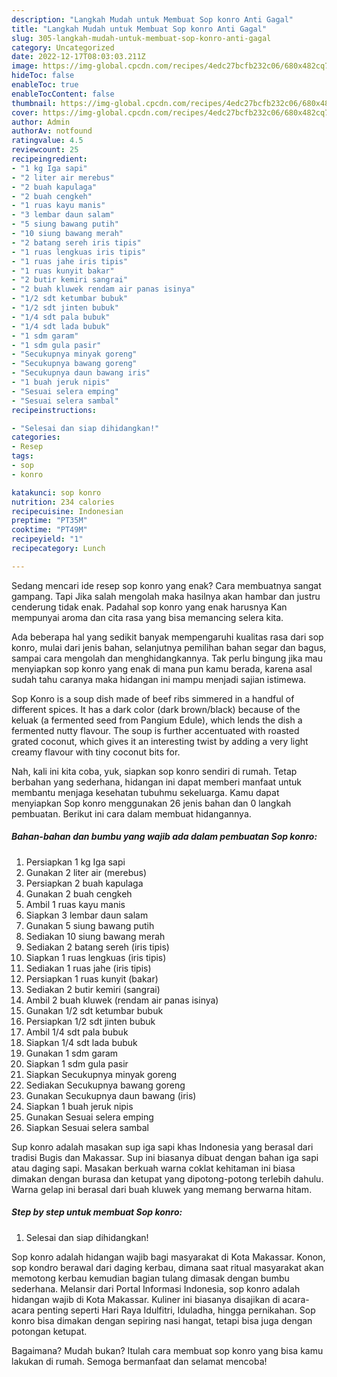 ```yaml
---
description: "Langkah Mudah untuk Membuat Sop konro Anti Gagal"
title: "Langkah Mudah untuk Membuat Sop konro Anti Gagal"
slug: 305-langkah-mudah-untuk-membuat-sop-konro-anti-gagal
category: Uncategorized
date: 2022-12-17T08:03:03.211Z
image: https://img-global.cpcdn.com/recipes/4edc27bcfb232c06/680x482cq70/sop-konro-foto-resep-utama.jpg
hideToc: false
enableToc: true
enableTocContent: false
thumbnail: https://img-global.cpcdn.com/recipes/4edc27bcfb232c06/680x482cq70/sop-konro-foto-resep-utama.jpg
cover: https://img-global.cpcdn.com/recipes/4edc27bcfb232c06/680x482cq70/sop-konro-foto-resep-utama.jpg
author: Admin
authorAv: notfound
ratingvalue: 4.5
reviewcount: 25
recipeingredient:
- "1 kg Iga sapi"
- "2 liter air merebus"
- "2 buah kapulaga"
- "2 buah cengkeh"
- "1 ruas kayu manis"
- "3 lembar daun salam"
- "5 siung bawang putih"
- "10 siung bawang merah"
- "2 batang sereh iris tipis"
- "1 ruas lengkuas iris tipis"
- "1 ruas jahe iris tipis"
- "1 ruas kunyit bakar"
- "2 butir kemiri sangrai"
- "2 buah kluwek rendam air panas isinya"
- "1/2 sdt ketumbar bubuk"
- "1/2 sdt jinten bubuk"
- "1/4 sdt pala bubuk"
- "1/4 sdt lada bubuk"
- "1 sdm garam"
- "1 sdm gula pasir"
- "Secukupnya minyak goreng"
- "Secukupnya bawang goreng"
- "Secukupnya daun bawang iris"
- "1 buah jeruk nipis"
- "Sesuai selera emping"
- "Sesuai selera sambal"
recipeinstructions:

- "Selesai dan siap dihidangkan!"
categories:
- Resep
tags:
- sop
- konro

katakunci: sop konro 
nutrition: 234 calories
recipecuisine: Indonesian
preptime: "PT35M"
cooktime: "PT49M"
recipeyield: "1"
recipecategory: Lunch

---
```



Sedang mencari ide resep sop konro yang enak? Cara membuatnya sangat gampang. Tapi Jika salah mengolah maka hasilnya akan hambar dan justru cenderung tidak enak. Padahal sop konro yang enak harusnya Kan mempunyai aroma dan cita rasa yang bisa memancing selera kita.


Ada beberapa hal yang sedikit banyak mempengaruhi kualitas rasa dari sop konro, mulai dari jenis bahan, selanjutnya pemilihan bahan segar dan bagus, sampai cara mengolah dan menghidangkannya. Tak perlu bingung jika mau menyiapkan sop konro yang enak di mana pun kamu berada, karena asal sudah tahu caranya maka hidangan ini mampu menjadi sajian istimewa.

Sop Konro is a soup dish made of beef ribs simmered in a handful of different spices. It has a dark color (dark brown/black) because of the keluak (a fermented seed from Pangium Edule), which lends the dish a fermented nutty flavour. The soup is further accentuated with roasted grated coconut, which gives it an interesting twist by adding a very light creamy flavour with tiny coconut bits for.


Nah, kali ini kita coba, yuk, siapkan sop konro sendiri di rumah. Tetap berbahan yang sederhana, hidangan ini dapat memberi manfaat untuk membantu menjaga kesehatan tubuhmu sekeluarga. Kamu dapat menyiapkan Sop konro menggunakan 26 jenis bahan dan 0 langkah pembuatan. Berikut ini cara dalam membuat hidangannya.

<!--inarticleads1-->

##### Bahan-bahan dan bumbu yang wajib ada dalam pembuatan Sop konro:

1. Persiapkan 1 kg Iga sapi
1. Gunakan 2 liter air (merebus)
1. Persiapkan 2 buah kapulaga
1. Gunakan 2 buah cengkeh
1. Ambil 1 ruas kayu manis
1. Siapkan 3 lembar daun salam
1. Gunakan 5 siung bawang putih
1. Sediakan 10 siung bawang merah
1. Sediakan 2 batang sereh (iris tipis)
1. Siapkan 1 ruas lengkuas (iris tipis)
1. Sediakan 1 ruas jahe (iris tipis)
1. Persiapkan 1 ruas kunyit (bakar)
1. Sediakan 2 butir kemiri (sangrai)
1. Ambil 2 buah kluwek (rendam air panas isinya)
1. Gunakan 1/2 sdt ketumbar bubuk
1. Persiapkan 1/2 sdt jinten bubuk
1. Ambil 1/4 sdt pala bubuk
1. Siapkan 1/4 sdt lada bubuk
1. Gunakan 1 sdm garam
1. Siapkan 1 sdm gula pasir
1. Siapkan Secukupnya minyak goreng
1. Sediakan Secukupnya bawang goreng
1. Gunakan Secukupnya daun bawang (iris)
1. Siapkan 1 buah jeruk nipis
1. Gunakan Sesuai selera emping
1. Siapkan Sesuai selera sambal


Sup konro adalah masakan sup iga sapi khas Indonesia yang berasal dari tradisi Bugis dan Makassar. Sup ini biasanya dibuat dengan bahan iga sapi atau daging sapi. Masakan berkuah warna coklat kehitaman ini biasa dimakan dengan burasa dan ketupat yang dipotong-potong terlebih dahulu. Warna gelap ini berasal dari buah kluwek yang memang berwarna hitam. 

<!--inarticleads2-->

##### Step by step untuk membuat Sop konro:


1. Selesai dan siap dihidangkan!

Sop konro adalah hidangan wajib bagi masyarakat di Kota Makassar. Konon, sop kondro berawal dari daging kerbau, dimana saat ritual masyarakat akan memotong kerbau kemudian bagian tulang dimasak dengan bumbu sederhana. Melansir dari Portal Informasi Indonesia, sop konro adalah hidangan wajib di Kota Makassar. Kuliner ini biasanya disajikan di acara-acara penting seperti Hari Raya Idulfitri, Iduladha, hingga pernikahan. Sop konro bisa dimakan dengan sepiring nasi hangat, tetapi bisa juga dengan potongan ketupat. 

Bagaimana? Mudah bukan? Itulah cara membuat sop konro yang bisa kamu lakukan di rumah. Semoga bermanfaat dan selamat mencoba!
